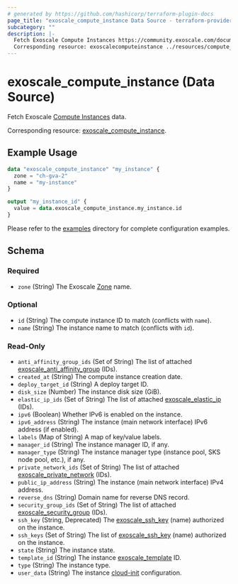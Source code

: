 ```yaml
---
# generated by https://github.com/hashicorp/terraform-plugin-docs
page_title: "exoscale_compute_instance Data Source - terraform-provider-exoscale"
subcategory: ""
description: |-
  Fetch Exoscale Compute Instances https://community.exoscale.com/documentation/compute/ data.
  Corresponding resource: exoscalecomputeinstance ../resources/compute_instance.md.
---
```


# exoscale_compute_instance (Data Source)

Fetch Exoscale [Compute Instances](https://community.exoscale.com/documentation/compute/) data.

Corresponding resource: [exoscale_compute_instance](../resources/compute_instance.md).

## Example Usage

```terraform
data "exoscale_compute_instance" "my_instance" {
  zone = "ch-gva-2"
  name = "my-instance"
}

output "my_instance_id" {
  value = data.exoscale_compute_instance.my_instance.id
}
```

Please refer to the [examples](https://github.com/exoscale/terraform-provider-exoscale/tree/master/examples/)
directory for complete configuration examples.

<!-- schema generated by tfplugindocs -->
## Schema

### Required

- `zone` (String) The Exoscale [Zone](https://www.exoscale.com/datacenters/) name.

### Optional

- `id` (String) The compute instance ID to match (conflicts with `name`).
- `name` (String) The instance name to match (conflicts with `id`).

### Read-Only

- `anti_affinity_group_ids` (Set of String) The list of attached [exoscale_anti_affinity_group](../resources/anti_affinity_group.md) (IDs).
- `created_at` (String) The compute instance creation date.
- `deploy_target_id` (String) A deploy target ID.
- `disk_size` (Number) The instance disk size (GiB).
- `elastic_ip_ids` (Set of String) The list of attached [exoscale_elastic_ip](../resources/elastic_ip.md) (IDs).
- `ipv6` (Boolean) Whether IPv6 is enabled on the instance.
- `ipv6_address` (String) The instance (main network interface) IPv6 address (if enabled).
- `labels` (Map of String) A map of key/value labels.
- `manager_id` (String) The instance manager ID, if any.
- `manager_type` (String) The instance manager type (instance pool, SKS node pool, etc.), if any.
- `private_network_ids` (Set of String) The list of attached [exoscale_private_network](../resources/private_network.md) (IDs).
- `public_ip_address` (String) The instance (main network interface) IPv4 address.
- `reverse_dns` (String) Domain name for reverse DNS record.
- `security_group_ids` (Set of String) The list of attached [exoscale_security_group](../resources/security_group.md) (IDs).
- `ssh_key` (String, Deprecated) The [exoscale_ssh_key](../resources/ssh_key.md) (name) authorized on the instance.
- `ssh_keys` (Set of String) The list of [exoscale_ssh_key](../resources/ssh_key.md) (name) authorized on the instance.
- `state` (String) The instance state.
- `template_id` (String) The instance [exoscale_template](./template.md) ID.
- `type` (String) The instance type.
- `user_data` (String) The instance [cloud-init](http://cloudinit.readthedocs.io/en/latest/) configuration.


